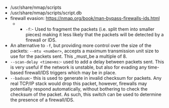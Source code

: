 - /usr/share/nmap/scripts
- /usr/share/nmap/scripts/script.db
- firewall evasion: https://nmap.org/book/man-bypass-firewalls-ids.html
	- - `-f`:- Used to fragment the packets (i.e. split them into smaller pieces) making it less likely that the packets will be detected by a firewall or IDS. 
- An alternative to `-f`, but providing more control over the size of the packets: `--mtu <number>`, accepts a maximum transmission unit size to use for the packets sent. This _must_be a multiple of 8.
- `--scan-delay <time>ms`:- used to add a delay between packets sent. This is very useful if the network is unstable, but also for evading any time-based firewall/IDS triggers which may be in place.
- `--badsum`:- this is used to generate in invalid checksum for packets. Any real TCP/IP stack would drop this packet, however, firewalls may potentially respond automatically, without bothering to check the checksum of the packet. As such, this switch can be used to determine the presence of a firewall/IDS.